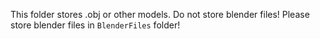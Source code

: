 This folder stores .obj or other models.
Do not store blender files!
Please store blender files in `BlenderFiles` folder!